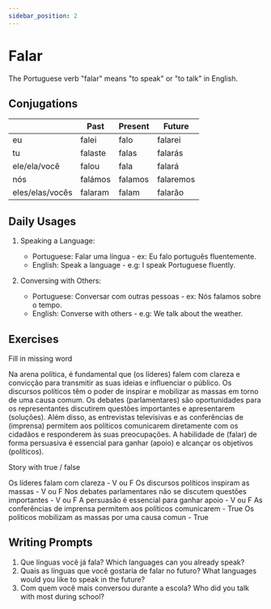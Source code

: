 ```yaml
---
sidebar_position: 2
---
```


# Falar

The Portuguese verb "falar" means "to speak" or "to talk" in English.

## Conjugations

|                 | Past    | Present | Future    |
| --------------- | ------- | ------- | --------- |
| eu              | falei   | falo    | falarei   |
| tu              | falaste | falas   | falarás   |
| ele/ela/você    | falou   | fala    | falará    |
| nós             | falámos | falamos | falaremos |
| eles/elas/vocês | falaram | falam   | falarão   |

## Daily Usages

1. Speaking a Language:

   - Portuguese: Falar uma língua - ex: Eu falo português fluentemente.
   - English: Speak a language - e.g: I speak Portuguese fluently.

2. Conversing with Others:

   - Portuguese: Conversar com outras pessoas - ex: Nós falamos sobre o tempo.
   - English: Converse with others - e.g: We talk about the weather.

## Exercises

Fill in missing word

Na arena política, é fundamental que (os líderes) falem com clareza e convicção para transmitir as suas ideias e influenciar o público. Os discursos políticos têm o poder de inspirar e mobilizar as massas em torno de uma causa comum. Os debates (parlamentares) são oportunidades para os representantes discutirem questões importantes e apresentarem (soluções). Além disso, as entrevistas televisivas e as conferências de (imprensa) permitem aos políticos comunicarem diretamente com os cidadãos e responderem às suas preocupações. A habilidade de (falar) de forma persuasiva é essencial para ganhar (apoio) e alcançar os objetivos (políticos).

Story with true / false

Os líderes falam com clareza - V ou F
Os discursos políticos inspiram as massas - V ou F
Nos debates parlamentares não se discutem questões importantes - V ou F
A persuasão é essencial para ganhar apoio - V ou F
As conferências de imprensa permitem aos políticos comunicarem - True
Os politicos mobilizam as massas por uma causa comun - True

## Writing Prompts

1. Que línguas você já fala? Which languages can you already speak?
2. Quais as línguas que você gostaria de falar no futuro? What languages would you like to speak in the future?
3. Com quem você mais conversou durante a escola? Who did you talk with most during school?
